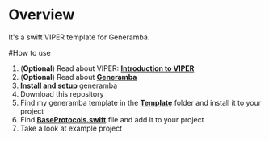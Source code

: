 # Overview
It's a swift VIPER template for Generamba. 

#How to use
1. (**Optional**) Read about VIPER: [**Introduction to VIPER**](https://github.com/rambler-ios/The-Book-of-VIPER/blob/english/IntroductionToVIPER.md)
2. (**Optional**) Read about [**Generamba**](https://github.com/rambler-ios/Generamba)
3. [**Install and setup**](https://github.com/rambler-ios/Generamba#installation) generamba
4. Download this repository
5. Find my generamba template in the [**Template**](https://github.com/VladimirKravchenko/BaseTemplate/tree/master/Template) folder and install it to your project
6. Find [**BaseProtocols.swift**](https://github.com/VladimirKravchenko/BaseTemplate/blob/master/BaseTemplateExample/BaseTemplateExample/Main/Protocols/BaseProtocols.swift) file and add it to your project
7. Take a look at example project 
